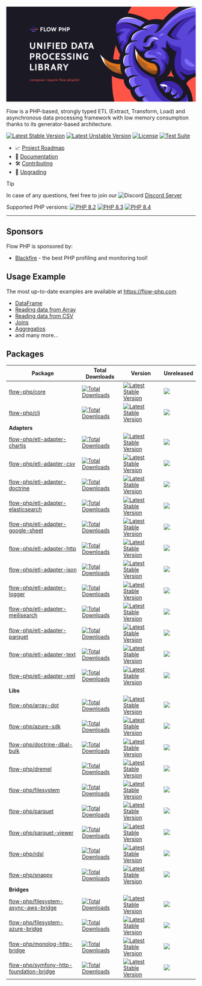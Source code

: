 ![img](/profile/flow_php_banner_02_2022.png)

Flow is a PHP-based, strongly typed ETL (Extract, Transform, Load) and asynchronous data processing framework with low memory consumption thanks to its generator-based architecture.

[![Latest Stable Version](https://poser.pugx.org/flow-php/flow/v)](https://packagist.org/packages/flow-php/flow)
[![Latest Unstable Version](https://poser.pugx.org/flow-php/flow/v/unstable)](https://packagist.org/packages/flow-php/flow)
[![License](https://poser.pugx.org/flow-php/flow/license)](https://packagist.org/packages/flow-php/flow)
[![Test Suite](https://github.com/flow-php/flow/actions/workflows/test-suite.yml/badge.svg?branch=1.x)](https://github.com/flow-php/flow/actions/workflows/test-suite.yml)

- 📈 [Project Roadmap](https://github.com/orgs/flow-php/projects/1)
- 📜 [Documentation](https://flow-php.comhttps://flow-php.com/documentation/)
- 🛠️ [Contributing](https://github.com/flow-php/flow/blob/1.xhttps://flow-php.com/documentation/contributing.md)
- 🚧 [Upgrading](https://github.com/flow-php/flow/blob/1.x/UPGRADE.md)


> [!TIP]
> In case of any questions, feel free to join our <img src="https://cdn.prod.website-files.com/6257adef93867e50d84d30e2/636e0a69f118df70ad7828d4_icon_clyde_blurple_RGB.svg" width="16px" height="16px" alt="Discord"> [Discord Server](https://discord.gg/5dNXfQyACW)

Supported PHP versions: [![PHP 8.2](https://img.shields.io/badge/php-~8.2-8892BF.svg)](https://php.net/) [![PHP 8.3](https://img.shields.io/badge/php-~8.3-8892BF.svg)](https://php.net/) [![PHP 8.4](https://img.shields.io/badge/php-~8.4-8892BF.svg)](https://php.net/) 

---

## Sponsors 

Flow PHP is sponsored by: 

- [Blackfire](https://blackfire.io/) - the best PHP profiling and monitoring tool!
  
## Usage Example

The most up-to-date examples are available at https://flow-php.com 

- [DataFrame](https://flow-php.comhttps://flow-php.com/documentation/example/data_frame/data_frame/#example)
- [Reading data from Array](https://flow-php.comhttps://flow-php.com/documentation/example/data_reading/array/#example)
- [Reading data from CSV](https://flow-php.comhttps://flow-php.com/documentation/example/data_reading/csv/#example)
- [Joins](https://flow-php.comhttps://flow-php.com/documentation/example/join/join/#example)
- [Aggregatios](https://flow-php.comhttps://flow-php.com/documentation/example/aggregations/group_by/#example)
- and many more...

## Packages


| Package                                                                                                        | Total Downloads                                                                                                                                                        | Version                                                                                                                                                                     | Unreleased                                                                                                                                                                   |
|----------------------------------------------------------------------------------------------------------------|------------------------------------------------------------------------------------------------------------------------------------------------------------------------|-----------------------------------------------------------------------------------------------------------------------------------------------------------------------------|------------------------------------------------------------------------------------------------------------------------------------------------------------------------------|
| [flow-php/core](https://flow-php.com/documentation/components/core/core)                                                        | [![Total Downloads](https://poser.pugx.org/flow-php/etl/downloads)](https://packagist.org/packages/flow-php/etl)                                                       | [![Latest Stable Version](https://poser.pugx.org/flow-php/etl/v/stable)](https://packagist.org/packages/flow-php/etl)                                                       | [![](https://flow-php.github.io/commits-since-release-counter/flow-php/etl.svg)](https://github.com/flow-php/etl/tags)                                                       |
| [flow-php/cli](https://flow-php.com/documentation/components/cli/docs)                                                          | [![Total Downloads](https://poser.pugx.org/flow-php/cli/downloads)](https://packagist.org/packages/flow-php/cli)                                                       | [![Latest Stable Version](https://poser.pugx.org/flow-php/cli/v/stable)](https://packagist.org/packages/flow-php/cli)                                                       | [![](https://flow-php.github.io/commits-since-release-counter/flow-php/cli.svg)](https://github.com/flow-php/cli/tags)                                                       |
| **Adapters**                                                                                                   |                                                                                                                                                                        |                                                                                                                                                                             |                                                                                                                                                                              |
| [flow-php/etl-adapter-chartjs](https://flow-php.com/documentation/components/adapters/chartjs)                                  | [![Total Downloads](https://poser.pugx.org/flow-php/etl-adapter-chartjs/downloads)](https://packagist.org/packages/flow-php/etl-adapter-chartjs)                       | [![Latest Stable Version](https://poser.pugx.org/flow-php/etl-adapter-chartjs/v/stable)](https://packagist.org/packages/flow-php/etl-adapter-chartjs)                       | [![](https://flow-php.github.io/commits-since-release-counter/flow-php/etl-adapter-chartjs.svg)](https://github.com/flow-php/etl-adapter-chartjs/tags)                       |
| [flow-php/etl-adapter-csv](https://flow-php.com/documentation/components/adapters/csv)                                          | [![Total Downloads](https://poser.pugx.org/flow-php/etl-adapter-csv/downloads)](https://packagist.org/packages/flow-php/etl-adapter-csv)                               | [![Latest Stable Version](https://poser.pugx.org/flow-php/etl-adapter-csv/v/stable)](https://packagist.org/packages/flow-php/etl-adapter-csv)                               | [![](https://flow-php.github.io/commits-since-release-counter/flow-php/etl-adapter-csv.svg)](https://github.com/flow-php/etl-adapter-csv/tags)                               |
| [flow-php/etl-adapter-doctrine](https://flow-php.com/documentation/components/adapters/doctrine)                                | [![Total Downloads](https://poser.pugx.org/flow-php/etl-adapter-doctrine/downloads)](https://packagist.org/packages/flow-php/etl-adapter-doctrine)                     | [![Latest Stable Version](https://poser.pugx.org/flow-php/etl-adapter-doctrine/v/stable)](https://packagist.org/packages/flow-php/etl-adapter-doctrine)                     | [![](https://flow-php.github.io/commits-since-release-counter/flow-php/etl-adapter-csv.svg)](https://github.com/flow-php/etl-adapter-csv/tags)                               |
| [flow-php/etl-adapter-elasticsearch](https://flow-php.com/documentation/components/adapters/elasticsearch)                      | [![Total Downloads](https://poser.pugx.org/flow-php/etl-adapter-elasticsearch/downloads)](https://packagist.org/packages/flow-php/etl-adapter-elasticsearch)           | [![Latest Stable Version](https://poser.pugx.org/flow-php/etl-adapter-elasticsearch/v/stable)](https://packagist.org/packages/flow-php/etl-adapter-elasticsearch)           | [![](https://flow-php.github.io/commits-since-release-counter/flow-php/etl-adapter-elasticsearch.svg)](https://github.com/flow-php/etl-adapter-elasticsearch/tags)           |
| [flow-php/etl-adapter-google-sheet](https://flow-php.com/documentation/components/adapters/google-sheet)                        | [![Total Downloads](https://poser.pugx.org/flow-php/etl-adapter-google-sheet/downloads)](https://packagist.org/packages/flow-php/etl-adapter-google-sheet)             | [![Latest Stable Version](https://poser.pugx.org/flow-php/etl-adapter-google-sheet/v/stable)](https://packagist.org/packages/flow-php/etl-adapter-google-sheet)             | [![](https://flow-php.github.io/commits-since-release-counter/flow-php/etl-adapter-google-sheet.svg)](https://github.com/flow-php/etl-adapter-google-sheet/tags)             |
| [flow-php/etl-adapter-http](https://flow-php.com/documentation/components/adapters/http)                                        | [![Total Downloads](https://poser.pugx.org/flow-php/etl-adapter-http/downloads)](https://packagist.org/packages/flow-php/etl-adapter-http)                             | [![Latest Stable Version](https://poser.pugx.org/flow-php/etl-adapter-http/v/stable)](https://packagist.org/packages/flow-php/etl-adapter-http)                             | [![](https://flow-php.github.io/commits-since-release-counter/flow-php/etl-adapter-http.svg)](https://github.com/flow-php/etl-adapter-http/tags)                             |
| [flow-php/etl-adapter-json](https://flow-php.com/documentation/components/adapters/json)                                        | [![Total Downloads](https://poser.pugx.org/flow-php/etl-adapter-json/downloads)](https://packagist.org/packages/flow-php/etl-adapter-json)                             | [![Latest Stable Version](https://poser.pugx.org/flow-php/etl-adapter-json/v/stable)](https://packagist.org/packages/flow-php/etl-adapter-json)                             | [![](https://flow-php.github.io/commits-since-release-counter/flow-php/etl-adapter-json.svg)](https://github.com/flow-php/etl-adapter-json/tags)                             |
| [flow-php/etl-adapter-logger](https://flow-php.com/documentation/components/adapters/logger)                                    | [![Total Downloads](https://poser.pugx.org/flow-php/etl-adapter-logger/downloads)](https://packagist.org/packages/flow-php/etl-adapter-logger)                         | [![Latest Stable Version](https://poser.pugx.org/flow-php/etl-adapter-logger/v/stable)](https://packagist.org/packages/flow-php/etl-adapter-logger)                         | [![](https://flow-php.github.io/commits-since-release-counter/flow-php/etl-adapter-meilisearch.svg)](https://github.com/flow-php/etl-adapter-meilisearch/tags)               |
| [flow-php/etl-adapter-meilisearch](https://flow-php.com/documentation/components/adapters/meilisearch)                          | [![Total Downloads](https://poser.pugx.org/flow-php/etl-adapter-meilisearch/downloads)](https://packagist.org/packages/flow-php/etl-adapter-meilisearch)               | [![Latest Stable Version](https://poser.pugx.org/flow-php/etl-adapter-meilisearch/v/stable)](https://packagist.org/packages/flow-php/etl-adapter-meilisearch)               | [![](https://flow-php.github.io/commits-since-release-counter/flow-php/etl-adapter-meilisearch.svg)](https://github.com/flow-php/etl-adapter-meilisearch/tags)               |
| [flow-php/etl-adapter-parquet](https://flow-php.com/documentation/components/adapters/parquet)                                  | [![Total Downloads](https://poser.pugx.org/flow-php/etl-adapter-parquet/downloads)](https://packagist.org/packages/flow-php/etl-adapter-parquet)                       | [![Latest Stable Version](https://poser.pugx.org/flow-php/etl-adapter-parquet/v/stable)](https://packagist.org/packages/flow-php/etl-adapter-parquet)                       | [![](https://flow-php.github.io/commits-since-release-counter/flow-php/etl-adapter-parquet.svg)](https://github.com/flow-php/etl-adapter-parquet/tags)                       |
| [flow-php/etl-adapter-text](https://flow-php.com/documentation/components/adapters/text)                                        | [![Total Downloads](https://poser.pugx.org/flow-php/etl-adapter-text/downloads)](https://packagist.org/packages/flow-php/etl-adapter-text)                             | [![Latest Stable Version](https://poser.pugx.org/flow-php/etl-adapter-text/v/stable)](https://packagist.org/packages/flow-php/etl-adapter-text)                             | [![](https://flow-php.github.io/commits-since-release-counter/flow-php/etl-adapter-text.svg)](https://github.com/flow-php/etl-adapter-text/tags)                             |
| [flow-php/etl-adapter-xml](https://flow-php.com/documentation/components/adapters/xml)                                          | [![Total Downloads](https://poser.pugx.org/flow-php/etl-adapter-xml/downloads)](https://packagist.org/packages/flow-php/etl-adapter-xml)                               | [![Latest Stable Version](https://poser.pugx.org/flow-php/etl-adapter-xml/v/stable)](https://packagist.org/packages/flow-php/etl-adapter-xml)                               | [![](https://flow-php.github.io/commits-since-release-counter/flow-php/etl-adapter-xml.svg)](https://github.com/flow-php/etl-adapter-xml/tags)                               |
| **Libs**                                                                                                       |                                                                                                                                                                        |                                                                                                                                                                             |                                                                                                                                                                              |
| [flow-php/array-dot](https://flow-php.com/documentation/components/libs/array-dot)                                              | [![Total Downloads](https://poser.pugx.org/flow-php/array-dot/downloads)](https://packagist.org/packages/flow-php/array-dot)                                           | [![Latest Stable Version](https://poser.pugx.org/flow-php/array-dot/v/stable)](https://packagist.org/packages/flow-php/array-dot)                                           | [![](https://flow-php.github.io/commits-since-release-counter/flow-php/array-dot.svg)](https://github.com/flow-php/array-dot/tags)                                           |
| [flow-php/azure-sdk](https://flow-php.com/documentation/components/libs/azure-sdk)                                              | [![Total Downloads](https://poser.pugx.org/flow-php/azure-sdk/downloads)](https://packagist.org/packages/flow-php/azure-sdk)                                           | [![Latest Stable Version](https://poser.pugx.org/flow-php/azure-sdk/v/stable)](https://packagist.org/packages/flow-php/azure-sdk)                                           | [![](https://flow-php.github.io/commits-since-release-counter/flow-php/azure-sdk.svg)](https://github.com/flow-php/azure-sdk/tags)                                           |
| [flow-php/doctrine-dbal-bulk](https://flow-php.com/documentation/components/libs/doctrine-dbal-bulk)                            | [![Total Downloads](https://poser.pugx.org/flow-php/doctrine-dbal-bulk/downloads)](https://packagist.org/packages/flow-php/doctrine-dbal-bulk)                         | [![Latest Stable Version](https://poser.pugx.org/flow-php/doctrine-dbal-bulk/v/stable)](https://packagist.org/packages/flow-php/doctrine-dbal-bulk)                         | [![](https://flow-php.github.io/commits-since-release-counter/flow-php/doctrine-dbal-bulk.svg)](https://github.com/flow-php/doctrine-dbal-bulk/tags)                         |
| [flow-php/dremel](https://flow-php.com/documentation/components/libs/dremel)                                                    | [![Total Downloads](https://poser.pugx.org/flow-php/dremel/downloads)](https://packagist.org/packages/flow-php/dremel)                                                 | [![Latest Stable Version](https://poser.pugx.org/flow-php/dremel/v/stable)](https://packagist.org/packages/flow-php/dremel)                                                 | [![](https://flow-php.github.io/commits-since-release-counter/flow-php/dremel.svg)](https://github.com/flow-php/dremel/tags)                                                 |
| [flow-php/filesystem](https://flow-php.com/documentation/components/libs/filesystem)                                            | [![Total Downloads](https://poser.pugx.org/flow-php/filesystem/downloads)](https://packagist.org/packages/flow-php/filesystem)                                         | [![Latest Stable Version](https://poser.pugx.org/flow-php/filesystem/v/stable)](https://packagist.org/packages/flow-php/filesystem)                                         | [![](https://flow-php.github.io/commits-since-release-counter/flow-php/filesystem.svg)](https://github.com/flow-php/filesystem/tags)                                         |
| [flow-php/parquet](https://flow-php.com/documentation/components/libs/parquet)                                                  | [![Total Downloads](https://poser.pugx.org/flow-php/parquet/downloads)](https://packagist.org/packages/flow-php/parquet)                                               | [![Latest Stable Version](https://poser.pugx.org/flow-php/parquet/v/stable)](https://packagist.org/packages/flow-php/parquet)                                               | [![](https://flow-php.github.io/commits-since-release-counter/flow-php/parquet.svg)](https://github.com/flow-php/parquet/tags)                                               |
| [flow-php/parquet-viewer](https://flow-php.com/documentation/components/libs/parquet-viewer)                                    | [![Total Downloads](https://poser.pugx.org/flow-php/parquet-viewer/downloads)](https://packagist.org/packages/flow-php/parquet-viewer)                                 | [![Latest Stable Version](https://poser.pugx.org/flow-php/parquet-viewer/v/stable)](https://packagist.org/packages/flow-php/parquet-viewer)                                 | [![](https://flow-php.github.io/commits-since-release-counter/flow-php/parquet-viewer.svg)](https://github.com/flow-php/parquet-viewer/tags)                                 |
| [flow-php/rdsl](https://flow-php.com/documentation/components/libs/rdsl)                                                        | [![Total Downloads](https://poser.pugx.org/flow-php/rdsl/downloads)](https://packagist.org/packages/flow-php/rdsl)                                                     | [![Latest Stable Version](https://poser.pugx.org/flow-php/rdsl/v/stable)](https://packagist.org/packages/flow-php/rdsl)                                                     | [![](https://flow-php.github.io/commits-since-release-counter/flow-php/rdsl.svg)](https://github.com/flow-php/rdsl/tags)                                                     |
| [flow-php/snappy](https://flow-php.com/documentation/components/libs/snappy)                                                    | [![Total Downloads](https://poser.pugx.org/flow-php/snappy/downloads)](https://packagist.org/packages/flow-php/snappy)                                                 | [![Latest Stable Version](https://poser.pugx.org/flow-php/snappy/v/stable)](https://packagist.org/packages/flow-php/snappy)                                                 | [![](https://flow-php.github.io/commits-since-release-counter/flow-php/snappy.svg)](https://github.com/flow-php/snappy/tags)                                                 |
| **Bridges**                                                                                                    |                                                                                                                                                                        |                                                                                                                                                                             |                                                                                                                                                                              |
| [flow-php/filesystem-async-aws-bridge](https://flow-php.com/documentation/components/bridges/filesystem-async-aws-bridge)       | [![Total Downloads](https://poser.pugx.org/flow-php/filesystem-async-aws-bridge/downloads)](https://packagist.org/packages/flow-php/filesystem-async-aws-bridge)       | [![Latest Stable Version](https://poser.pugx.org/flow-php/filesystem-async-aws-bridge/v/stable)](https://packagist.org/packages/flow-php/filesystem-async-aws-bridge)       | [![](https://flow-php.github.io/commits-since-release-counter/flow-php/filesystem-async-aws-bridge.svg)](https://github.com/flow-php/filesystem-async-aws-bridge/tags)       |
| [flow-php/filesystem-azure-bridge](https://flow-php.com/documentation/components/bridges/filesystem-azure-bridge)               | [![Total Downloads](https://poser.pugx.org/flow-php/filesystem-azure-bridge/downloads)](https://packagist.org/packages/flow-php/filesystem-azure-bridge)               | [![Latest Stable Version](https://poser.pugx.org/flow-php/filesystem-azure-bridge/v/stable)](https://packagist.org/packages/flow-php/filesystem-azure-bridge)               | [![](https://flow-php.github.io/commits-since-release-counter/flow-php/filesystem-azure-bridge.svg)](https://github.com/flow-php/filesystem-azure-bridge/tags)               |
| [flow-php/monolog-http-bridge](https://flow-php.com/documentation/components/bridges/monolog-http-bridge)                       | [![Total Downloads](https://poser.pugx.org/flow-php/monolog-http-bridge/downloads)](https://packagist.org/packages/flow-php/monolog-http-bridge)                       | [![Latest Stable Version](https://poser.pugx.org/flow-php/monolog-http-bridge/v/stable)](https://packagist.org/packages/flow-php/monolog-http-bridge)                       | [![](https://flow-php.github.io/commits-since-release-counter/flow-php/monolog-http-bridge.svg)](https://github.com/flow-php/monolog-http-bridge/tags)                       |
| [flow-php/symfony-http-foundation-bridge](https://flow-php.com/documentation/components/bridges/symfony-http-foundation-bridge) | [![Total Downloads](https://poser.pugx.org/flow-php/symfony-http-foundation-bridge/downloads)](https://packagist.org/packages/flow-php/symfony-http-foundation-bridge) | [![Latest Stable Version](https://poser.pugx.org/flow-php/symfony-http-foundation-bridge/v/stable)](https://packagist.org/packages/flow-php/symfony-http-foundation-bridge) | [![](https://flow-php.github.io/commits-since-release-counter/flow-php/symfony-http-foundation-bridge.svg)](https://github.com/flow-php/symfony-http-foundation-bridge/tags) |
 
